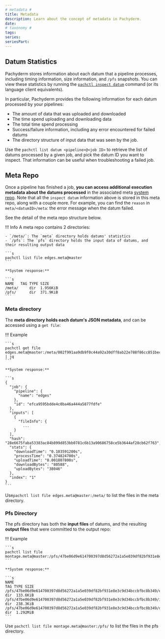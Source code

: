 ```yaml
---
# metadata # 
title: Metadata
description: Learn about the concept of metadata in Pachyderm. 
date: 
# taxonomy #
tags: 
series:
seriesPart:
--- 
```


## Datum Statistics
Pachyderm stores information about each datum that
a pipeline processes, including timing information, size information,
and `/pfs` snapshots. 
You can view these statistics by running the [`pachctl inspect datum`](../glob-pattern/#test-your-datums)
command (or its language client equivalents).

In particular, Pachyderm provides the following information for each datum
processed by your pipelines:

- The amount of data that was uploaded and downloaded
- The time spend uploading and downloading data
- The total time spend processing
- Success/failure information, including any error encountered for failed datums
- The directory structure of input data that was seen by the job.

Use the `pachctl list datum <pipeline>@<job ID>` to retrieve the list of datums processed by a given job, and pick the datum ID you want to inspect. That information can be useful when troubleshooting a failed job.
## Meta Repo

Once a pipeline has finished a job, **you can access additional execution metadata about the datums
processed** in the associated meta [system repo](../../../data-concepts/repo/#definition).
Note that all the `inspect datum` information above is stored in this meta repo, along with a couple more.
For example, you can find the `reason` in `meta/<datumID>/meta`: the error message when the datum failed.

See the detail of the meta repo structure below.

!!! Info
    A meta repo contains 2 directories:

    - `/meta/`: The `meta` directory holds datums' statistics
    - `/pfs`: The `pfs` directory holds the input data of datums, and their resulting output data

    ```s
    pachctl list file edges.meta@master
    ```

    **System response:**

    ```s
    NAME   TAG TYPE SIZE
    /meta/     dir  1.956KiB
    /pfs/      dir  371.9KiB
    ```


### Meta directory
The **meta directory holds each datum's JSON metadata**, and can be accessed using a `get file`:

!!! Example

    ```s
    pachctl get file edges.meta@master:/meta/002f991aa9db9f0c44a92a30dff8ab22e788f86cc851bec80d5a74e05ad12868/meta | jq
    ```

    **System response:**

    ```s
    {
      "job": {
        "pipeline": {
          "name": "edges"
        },
        "id": "efca9595bdde4c0ba46a444a5877fdfe"
      },
      "inputs": [
        {
          "fileInfo": {
            ...
        }
      ],
      "hash": "28e6675faba53383ac84b899d853bb0781c6b13a90686758ce5b3644af28cb62f763",
      "stats": {
        "downloadTime": "0.103591200s",
        "processTime": "0.374824700s",
        "uploadTime": "0.001807800s",
        "downloadBytes": "80588",
        "uploadBytes": "38046"
      },
      "index": "1"
    }
    ```
Use`pachctl list file edges.meta@master:/meta/` to list the files in the meta directory.
### Pfs Directory
The pfs directory has both the **input files** of datums, and the resulting **output files** that were committed to the output repo:

!!! Example

    ```s
    pachctl list file montage.meta@master:/pfs/47be06d9e614700397d8d56272a1a5e039df82bf931e8e3c9d34bccbfbc8b349/
    ```

    **System response:**

    ```s
    NAME                                                                          TAG TYPE SIZE
    /pfs/47be06d9e614700397d8d56272a1a5e039df82bf931e8e3c9d34bccbfbc8b349/edges/      dir  133.6KiB
    /pfs/47be06d9e614700397d8d56272a1a5e039df82bf931e8e3c9d34bccbfbc8b349/images/     dir  238.3KiB
    /pfs/47be06d9e614700397d8d56272a1a5e039df82bf931e8e3c9d34bccbfbc8b349/out/        dir  1.292MiB
    ```

Use `pachctl list file montage.meta@master:/pfs/` to list the files in the pfs directory.
